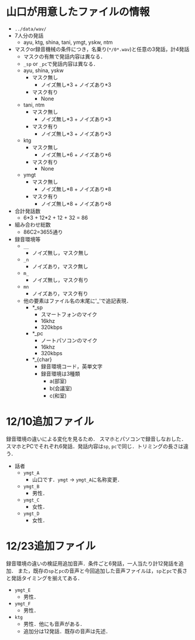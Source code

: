 # 山口が用意したファイルの情報
- `../data/wav/`
- 7人分の発話
  - ayu, ktg, shina, tani, ymgt, yskw, ntm
- マスクor録音機械の条件につき，名乗り(`*/0*.wav`)と任意の3発話，計4発話
  - マスクの有無で発話内容は異なる．
  - `_sp` or `_pc`で発話内容は異なる．
  - ayu, shina, yskw
    - マスク無し
      - ノイズ無し\*3 + ノイズあり\*3
    - マスク有り
      - None
  - tani, ntm
    - マスク無し
      - ノイズ無し\*3 + ノイズあり\*3
    - マスク有り
      - ノイズ無し\*3 + ノイズあり\*3
  - ktg
    - マスク無し
      - ノイズ無し\*6 + ノイズあり\*6
    - マスク有り
      - None
  - ymgt
    - マスク無し
      - ノイズ無し\*8 + ノイズあり\*8
    - マスク有り
      - ノイズ無し\*8 + ノイズあり\*8
- 合計発話数
  - 6\*3 + 12\*2 + 12 + 32 = 86
- 組み合わせ総数
  - 86C2=3655通り
- 録音環境等
  - `__`
    - ノイズ無し，マスク無し
  - `_n`
    - ノイズあり，マスク無し
  - `m_`
    - ノイズ無し，マスク有り
  - `mn`
    - ノイズあり，マスク有り
  - 他の要素はファイル名の末尾に'_'で追記表現．
    - *_sp
      - スマートフォンのマイク
      - 16khz
      - 320kbps
    - *_pc
      - ノートパソコンのマイク
      - 16khz
      - 320kbps
    - *_{char}
      - 録音環境コード，英単文字
      - 録音環境は3種類
        - a(部室)
        - b(会議室)
        - c(和室)

# 12/10追加ファイル
録音環境の違いによる変化を見るため．
スマホとパソコンで録音しなおした．スマホとPCでそれぞれ6発話．発話内容は`sp`, `pc`で同じ．トリミングの長さは違う．
- 話者
  - `ymgt_A`
    - 山口です．`ymgt` -> `ymgt_A`に名称変更．
  - `ymgt_B`
    - 男性．
  - `ymgt_C` 
    - 女性．
  - `ymgt_D`
    - 女性．

# 12/23追加ファイル
録音環境の違いの検証用追加音声．条件ごと6発話，一人当たり計12発話を追加．
また，既存の`sp`と`pc`の音声と今回追加した音声ファイルは，`sp`と`pc`で長さと発話タイミングを揃えてある．
- `ymgt_E`
  - 男性．
- `ymgt_F`
  - 男性．
- `ktg`
  - 男性．他にも音声がある．
  - 追加分は12発話．既存の音声は先述．